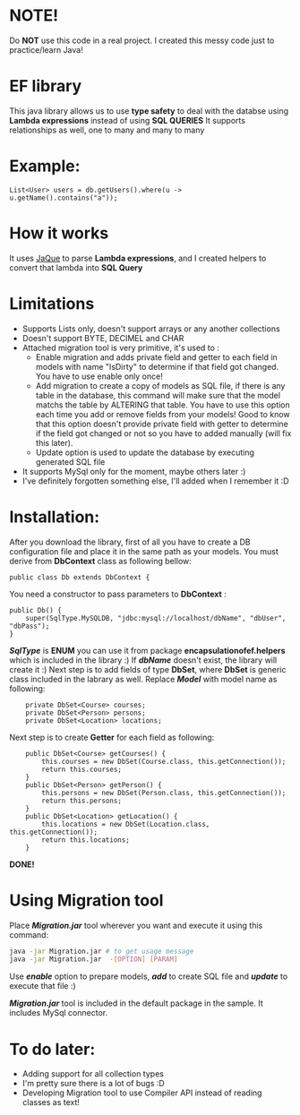 # NOTE!
Do **NOT** use this code in a real project. I created this messy code just to practice/learn Java!

# EF library
This java library allows us to use **type safety** to deal with the databse using **Lambda expressions** instead of using **SQL QUERIES**
It supports relationships as well, one to many and many to many

# Example:
```
List<User> users = db.getUsers().where(u -> u.getName().contains("a"));
```
# How it works
It uses [JaQue](https://github.com/TrigerSoft/jaque) to parse **Lambda expressions**, and I created helpers to convert that lambda into **SQL Query**

# Limitations
  - Supports Lists only, doesn't support arrays or any another collections
  - Doesn't support BYTE, DECIMEL and CHAR
  - Attached migration tool is very primitive, it's used to :
    * Enable migration and adds private field and getter to each field in models with name "IsDirty" to determine if that field got changed. You have to use enable only once!
    * Add migration to create a copy of models as SQL file, if there is any table in the database, this command will make sure that the model matchs the table by ALTERING that table. You have to use this option each time you add or remove fields from your models!
    Good to know that this option doesn't provide private field with getter to determine if the field got changed or not so you have to added manually (will fix this later).
    * Update option is used to update the database by executing generated SQL file
  - It supports MySql only for the moment, maybe others later :)
  - I've definitely forgotten something else, I'll added when I remember it :D

# Installation: 
After you download the library, first of all you have to create a DB configuration file and place it in the same path as your models. You must derive from **DbContext** class as following bellow:
```
public class Db extends DbContext {
```
You need a constructor to pass parameters to **DbContext** :
```
public Db() {
    super(SqlType.MySQLDB, "jdbc:mysql://localhost/dbName", "dbUser", "dbPass");
}
```
***SqlType*** is **ENUM** you can use it from package **encapsulationofef.helpers** which is included in the library :)
If ***dbName*** doesn't exist, the library will create it :)
Next step is to add fields of type **DbSet<Model>**, where **DbSet<Model>** is generic class included in the labrary as well. Replace ***Model*** with model name as following:
```
    private DbSet<Course> courses;
    private DbSet<Person> persons;
    private DbSet<Location> locations;
```
Next step is to create **Getter** for each field as following:
```
    public DbSet<Course> getCourses() {
        this.courses = new DbSet(Course.class, this.getConnection());
        return this.courses;
    }
    public DbSet<Person> getPerson() {
        this.persons = new DbSet(Person.class, this.getConnection());
        return this.persons;
    }
    public DbSet<Location> getLocation() {
        this.locations = new DbSet(Location.class, this.getConnection());
        return this.locations;
    }
```
**DONE!**

# Using Migration tool
Place ***Migration.jar*** tool wherever you want and execute it using this command:
```sh
java -jar Migration.jar # to get usage message
java -jar Migration.jar  -[OPTION] [PARAM]
```
Use ***enable*** option to prepare models, ***add*** to create SQL file and ***update*** to execute that file :)

***Migration.jar*** tool is included in the default package in the sample.
It includes MySql connector.

# To do later:
- Adding support for all collection types
- I'm pretty sure there is a lot of bugs :D
- Developing Migration tool to use Compiler API instead of reading classes as text!